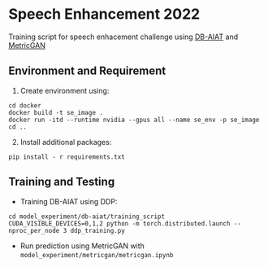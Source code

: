 # Speech Enhancement 2022

Training script for speech enhacement challenge using [DB-AIAT](https://arxiv.org/abs/2110.06467) and [MetricGAN](https://arxiv.org/abs/1905.04874)

Environment and Requirement
---
1. Create environment using:
```
cd docker
docker build -t se_image .
docker run -itd --runtime nvidia --gpus all --name se_env -p se_image 
cd ..
```
2. Install additional packages:
```
pip install - r requirements.txt
```

Training and Testing
---
- Training DB-AIAT using DDP: 
```
cd model_experiment/db-aiat/training_script
CUDA_VISIBLE_DEVICES=0,1,2 python -m torch.distributed.launch --nproc_per_node 3 ddp_training.py 
```
- Run prediction using MetricGAN with `model_experiment/metricgan/metricgan.ipynb`


